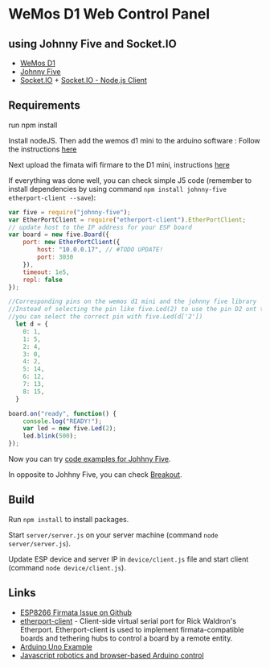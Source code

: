 # WeMos D1 Web Control Panel 
## using Johnny Five and Socket.IO
* [WeMos D1](http://www.wemos.cc/Products/d1.html)
* [Johnny Five](http://johnny-five.io/)
* [Socket.IO](http://socket.io/) + [Socket.IO - Node.js Client](https://github.com/socketio/socket.io-client)

## Requirements
run npm install

Install nodeJS. Then add the wemos d1 mini to the arduino software : 
Follow the instructions [here](https://github.com/esp8266/Arduino)

Next upload the fimata wifi firmare to the D1 mini, instructions [here](https://projetsdiy.fr/esp8266-johnny-five-blynk-firmata-wifi/#Installer_le_firmware_StandardFirmataWiFi_sur_l8217ESP8266)

If everything was done well, you can check simple J5 code (remember to install dependencies by using command `npm install johnny-five etherport-client --save`):
```javascript
var five = require("johnny-five");
var EtherPortClient = require("etherport-client").EtherPortClient;
// update host to the IP address for your ESP board
var board = new five.Board({
    port: new EtherPortClient({
        host: "10.0.0.17", // #TODO UPDATE!
        port: 3030
    }),
    timeout: 1e5,
    repl: false
});

//Corresponding pins on the wemos d1 mini and the johnny five library
//Instead of selecting the pin like five.Led(2) to use the pin D2 ont the mini
//you can select the correct pin with five.Led(d['2'])
  let d = {
    0: 1,
    1: 5,
    2: 4,
    3: 0,
    4: 2,
    5: 14,
    6: 12,
    7: 13,
    8: 15,
  }

board.on("ready", function() {
    console.log("READY!");
    var led = new five.Led(2);
    led.blink(500);
});
````



Now you can try [code examples for Johhny Five](http://johnny-five.io/examples/).

In opposite to Johhny Five, you can check [Breakout](https://github.com/soundanalogous/Breakout).

## Build
Run `npm install` to install packages.

Start `server/server.js` on your server machine (command `node server/server.js`).

Update ESP device and server IP in `device/client.js` file and start client (command `node device/client.js`).

## Links
* [ESP8266 Firmata Issue on Github](https://github.com/firmata/arduino/issues/257)
* [etherport-client](https://github.com/mwittig/etherport-client) - Client-side virtual serial port for Rick Waldron's Etherport. Etherport-client is used to implement firmata-compatible boards and tethering hubs to control a board by a remote entity.
* [Arduino Uno Example](http://wifinodebot.blogspot.com.co/2016/02/blink-led-over-wifi-with-nodejs-johnny.html)
* [Javascript robotics and browser-based Arduino control](http://www.instructables.com/id/Javascript-robotics-and-browser-based-Arduino-cont/)
